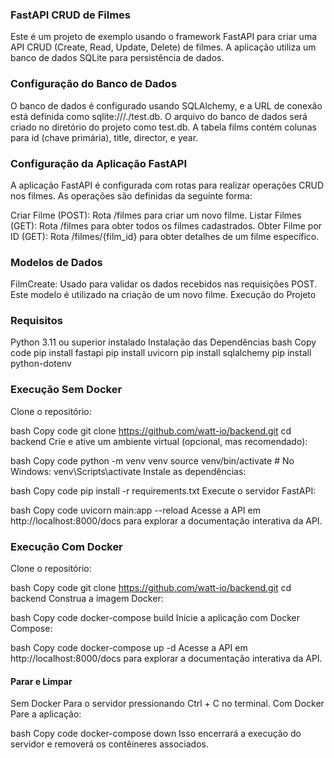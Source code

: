 ### FastAPI CRUD de Filmes
Este é um projeto de exemplo usando o framework FastAPI para criar uma API CRUD (Create, Read, Update, Delete) de filmes. A aplicação utiliza um banco de dados SQLite para persistência de dados.

### Configuração do Banco de Dados
O banco de dados é configurado usando SQLAlchemy, e a URL de conexão está definida como sqlite:///./test.db. O arquivo do banco de dados será criado no diretório do projeto como test.db. A tabela films contém colunas para id (chave primária), title, director, e year.

### Configuração da Aplicação FastAPI
A aplicação FastAPI é configurada com rotas para realizar operações CRUD nos filmes. As operações são definidas da seguinte forma:

Criar Filme (POST): Rota /filmes para criar um novo filme.
Listar Filmes (GET): Rota /filmes para obter todos os filmes cadastrados.
Obter Filme por ID (GET): Rota /filmes/{film_id} para obter detalhes de um filme específico.

### Modelos de Dados
FilmCreate: Usado para validar os dados recebidos nas requisições POST. Este modelo é utilizado na criação de um novo filme.
Execução do Projeto
### Requisitos
Python 3.11 ou superior instalado
Instalação das Dependências
bash
Copy code
pip install fastapi
pip install uvicorn
pip install sqlalchemy
pip install python-dotenv

### Execução Sem Docker
Clone o repositório:

bash
Copy code
git clone https://github.com/watt-io/backend.git
cd backend
Crie e ative um ambiente virtual (opcional, mas recomendado):

bash
Copy code
python -m venv venv
source venv/bin/activate  # No Windows: venv\Scripts\activate
Instale as dependências:

bash
Copy code
pip install -r requirements.txt
Execute o servidor FastAPI:

bash
Copy code
uvicorn main:app --reload
Acesse a API em http://localhost:8000/docs para explorar a documentação interativa da API.

### Execução Com Docker
Clone o repositório:

bash
Copy code
git clone https://github.com/watt-io/backend.git
cd backend
Construa a imagem Docker:

bash
Copy code
docker-compose build
Inicie a aplicação com Docker Compose:

bash
Copy code
docker-compose up -d
Acesse a API em http://localhost:8000/docs para explorar a documentação interativa da API.

#### Parar e Limpar
Sem Docker
Para o servidor pressionando Ctrl + C no terminal.
Com Docker
Pare a aplicação:

bash
Copy code
docker-compose down
Isso encerrará a execução do servidor e removerá os contêineres associados.


